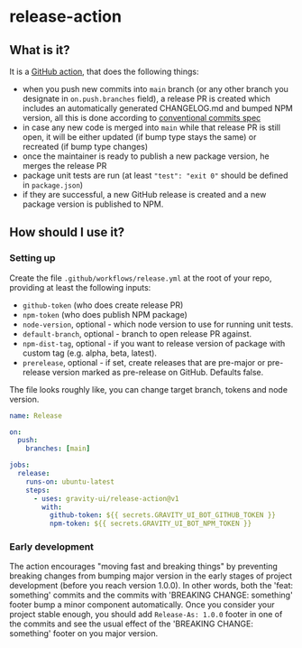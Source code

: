 # release-action

## What is it?
It is a [GitHub action](https://github.com/features/actions), that does the following things:
- when you push new commits into `main` branch (or any other branch you designate in `on.push.branches` field),
  a release PR is created which includes an automatically generated CHANGELOG.md and bumped NPM version, all this is
  done according to [conventional commits spec](https://www.conventionalcommits.org/en/v1.0.0/)
- in case any new code is merged into `main` while that release PR is still open, it will be either updated (if bump
  type stays the same) or recreated (if bump type changes)
- once the maintainer is ready to publish a new package version, he merges the release PR
- package unit tests are run (at least `"test": "exit 0"` should be defined in `package.json`)
- if they are successful, a new GitHub release is created and a new package version is published to NPM.

## How should I use it?

### Setting up
Create the file `.github/workflows/release.yml` at the root of your repo, providing at least the following inputs:
- `github-token` (who does create release PR)
- `npm-token` (who does publish NPM package)
- `node-version`, optional - which node version to use for running unit tests.
- `default-branch`, optional - branch to open release PR against.
- `npm-dist-tag`, optional - if you want to release version of package with custom tag (e.g. alpha, beta, latest).
- `prerelease`, optional - if set, create releases that are pre-major or pre-release version marked as pre-release on GitHub.
  Defaults false.

The file looks roughly like, you can change target branch, tokens and node version.
```yaml
name: Release

on:
  push:
    branches: [main]

jobs:
  release:
    runs-on: ubuntu-latest
    steps:
      - uses: gravity-ui/release-action@v1
        with:
          github-token: ${{ secrets.GRAVITY_UI_BOT_GITHUB_TOKEN }}
          npm-token: ${{ secrets.GRAVITY_UI_BOT_NPM_TOKEN }}
```

### Early development
The action encourages "moving fast and breaking things" by preventing breaking changes from bumping major version
in the early stages of project development (before you reach version 1.0.0). In other words, both the
'feat: something' commits and the commits with 'BREAKING CHANGE: something' footer bump a minor component
automatically. Once you consider your project stable enough, you should add `Release-As: 1.0.0` footer in one of
the commits and see the usual effect of the 'BREAKING CHANGE: something' footer on you major version.
